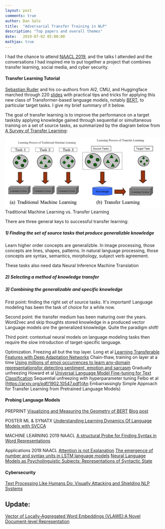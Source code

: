 ```yaml
---
layout: post
comments: true
author: Dan Salo
title:  "Adversarial Transfer Training in NLP"
description: "Top papers and overall themes"
date:   2019-07-02 05:00:00
mathjax: true
---
```


I had the chance to attend [NAACL 2019](https://scholar.google.com/citations?view_op=top_venues&hl=en&vq=eng_computationallinguistics), and the talks I attended and the conversations I had inspired me to put together a project that combines transfer learning, social media, and cyber security.

#### Transfer Learning Tutorial
[Sebastian Ruder](http://ruder.io/) and his co-authors from AI2, CMU, and Huggingface marched through 220 [slides](https://docs.google.com/presentation/d/1YYiSlSqRJzNHpalevPcMY918Npc9wzcKnZbSNcb6ptU/edit?usp=sharing) with practical tips and tricks for applying this new class of Transformer-based language models, notably [BERT](https://www.aclweb.org/anthology/N19-1423), to
particular target tasks. I give my brief summary of it below.

The goal of transfer learning is to improve the performance on a target tasksby applying knowledge gained through sequential or simultaneous training on a set of source tasks, as summarized by the diagram below from
[A Survey of Transfer Learning](https://www.cse.ust.hk/~qyang/Docs/2009/tkde_transfer_learning.pdf):

<div class="imgcap">
<img src="/assets/naacl19/transfer.png">
<div class="thecap">Traditional Machine Learning vs. Transfer Learning</div>
</div>

There are three general keys to successful transfer learning:
##### 1) Finding the set of source tasks that produce generalizble knowledge
Learn higher order concepts are generalizble.
In image processing, those concepts are lines, shapes, patterns.
In natural language processing, those concepts are syntax, semantics, morphology, subject verb agreement.

These tasks also need data
Neural Inference
Machine Translation


##### 2) Selecting a method of knowledge transfer
##### 3) Combining the generalizable and specific knowledge 

First point: finding the right set of source tasks. It's important!
Language modeling has been the task of choice for a while now.

Second point: the transfer medium has been maturing over the years.
Word2vec and skip thoughts stored knowledge in a produced vector
Language models _are_ the generalized knowledge. Quite the paradigm shift!

Third point: contextual neural models on language modeling tasks then require the slow introduction of target-specific language.

Optimization.
    Freezing all but the top layer. Long et al [Learning Transferable Features with Deep Adaptation Networks](https://arxiv.org/pdf/1502.02791.pdf)
    Chain-thaw, training on layer at a time [Using millions of emoji occurrences to learn any-domain representationsfor detecting sentiment, emotion and sarcasm](https://www.aclweb.org/anthology/D17-1169)
    Gradually unfreezing Howard et al [Universal Language Model Fine-tuning for Text Classification](https://arxiv.org/pdf/1801.06146.pdf)
    Sequential unfreezing with hyperparameter tuning Felbo et al [https://arxiv.org/pdf/1902.10547.pdf](An Embarrassingly Simple Approach for Transfer Learning from Pretrained Language Models)


#### Probing Language Models

PREPRINT
[Visualizing and Measuring the Geometry of BERT](https://arxiv.org/abs/1906.02715)
[Blog post](https://pair-code.github.io/interpretability/bert-tree/)

POSTER ML & SYNATX
[Understanding Learning Dynamics Of Language Models with SVCCA](https://arxiv.org/pdf/1811.00225.pdf)

MACHINE LEARNING 2019 NAACL
[A structural Probe for Finding Syntax in Word Representations](https://nlp.stanford.edu/pubs/hewitt2019structural.pdf)

Applications 2019 NAACL
[Attention is not Explanation](https://arxiv.org/abs/1902.10186)
[The emergence of number and syntax units in LSTM language models](https://arxiv.org/abs/1903.07435)
[Neural Language Models as Psycholinguistic Subjects: Representations of Syntactic State](https://arxiv.org/pdf/1903.03260.pdf)



#### Cybersecurity
[Text Processing Like Humans Do: Visually Attacking and Shielding NLP Systems](https://arxiv.org/pdf/1903.11508.pdf)


## Update:
[Vector of Locally-Aggregated Word Embeddings (VLAWE):A Novel Document-level Representation](https://arxiv.org/pdf/1902.08850.pdf)